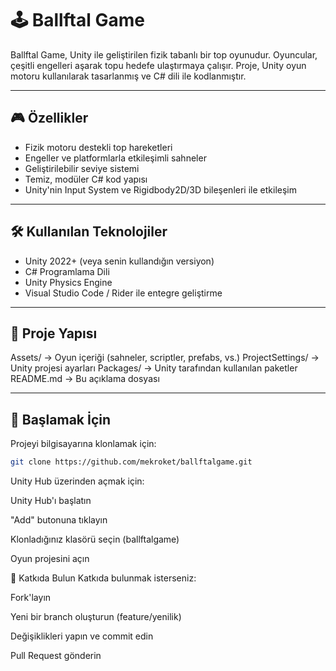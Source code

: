 # 🕹️ Ballftal Game

Ballftal Game, Unity ile geliştirilen fizik tabanlı bir top oyunudur. Oyuncular, çeşitli engelleri aşarak topu hedefe ulaştırmaya çalışır. Proje, Unity oyun motoru kullanılarak tasarlanmış ve C# dili ile kodlanmıştır.

---

## 🎮 Özellikler

- Fizik motoru destekli top hareketleri
- Engeller ve platformlarla etkileşimli sahneler
- Geliştirilebilir seviye sistemi
- Temiz, modüler C# kod yapısı
- Unity'nin Input System ve Rigidbody2D/3D bileşenleri ile etkileşim

---

## 🛠️ Kullanılan Teknolojiler

- Unity 2022+ (veya senin kullandığın versiyon)
- C# Programlama Dili
- Unity Physics Engine
- Visual Studio Code / Rider ile entegre geliştirme

---

## 📁 Proje Yapısı

Assets/ → Oyun içeriği (sahneler, scriptler, prefabs, vs.)
ProjectSettings/ → Unity projesi ayarları
Packages/ → Unity tarafından kullanılan paketler
README.md → Bu açıklama dosyası

---

## 🚀 Başlamak İçin

Projeyi bilgisayarına klonlamak için:

```bash
git clone https://github.com/mekroket/ballftalgame.git
```

Unity Hub üzerinden açmak için:

Unity Hub'ı başlatın

"Add" butonuna tıklayın

Klonladığınız klasörü seçin (ballftalgame)

Oyun projesini açın


📌 Katkıda Bulun
Katkıda bulunmak isterseniz:

Fork'layın

Yeni bir branch oluşturun (feature/yenilik)

Değişiklikleri yapın ve commit edin

Pull Request gönderin




